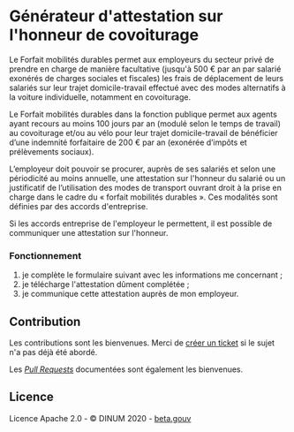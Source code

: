 # Générateur d'attestation sur l'honneur de covoiturage

Le Forfait mobilités durables permet aux employeurs du secteur privé de prendre en charge de manière facultative (jusqu'à 500 € par an par salarié exonérés de charges sociales et fiscales) les frais de déplacement de leurs salariés sur leur trajet domicile-travail effectué avec des modes alternatifs à la voiture individuelle, notamment en covoiturage.

Le Forfait mobilités durables dans la fonction publique permet aux agents ayant recours au moins 100 jours par an (modulé selon le temps de travail) au covoiturage et/ou au vélo pour leur trajet domicile-travail de bénéficier d’une indemnité forfaitaire de 200 € par an (exonérée d’impôts et prélèvements sociaux).

L’employeur doit pouvoir se procurer, auprès de ses salariés et selon une périodicité au moins annuelle, une attestation sur l'honneur du salarié ou un justificatif de l’utilisation des modes de transport ouvrant droit à la prise en charge dans le cadre du « forfait mobilités durables ». Ces modalités sont définies par des accords d'entreprise.

Si les accords entreprise de l'employeur le permettent, il est possible de communiquer une attestation sur l'honneur.

### Fonctionnement

1. je complète le formulaire suivant avec les informations me concernant ;
2. je télécharge l'attestation dûment complétée ;
3. je communique cette attestation auprès de mon employeur.

## Contribution

Les contributions sont les bienvenues. Merci de [créer un ticket](/../../issues) si le sujet n'a pas déjà été abordé.

Les [_Pull Requests_](/../../pulls) documentées sont également les bienvenues.

## Licence

Licence Apache 2.0 - © DINUM 2020 - [beta.gouv](https://beta.gouv.fr)
